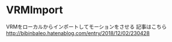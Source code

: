 # VRMImport
VRMをローカルからインポートしてモーションをさせる
記事はこちら
http://bibinbaleo.hatenablog.com/entry/2018/12/02/230428
